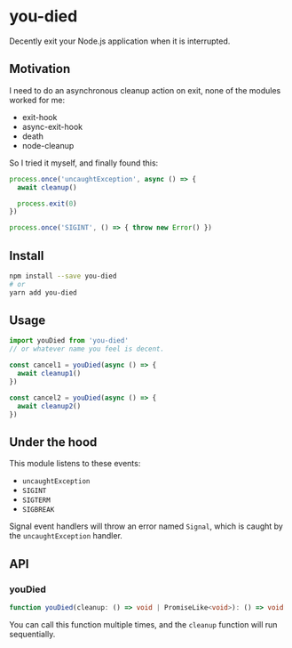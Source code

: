 # you-died
Decently exit your Node.js application when it is interrupted.

## Motivation
I need to do an asynchronous cleanup action on exit, none of the modules worked for me:
- exit-hook
- async-exit-hook
- death
- node-cleanup

So I tried it myself, and finally found this:
```ts
process.once('uncaughtException', async () => {
  await cleanup()

  process.exit(0)
})

process.once('SIGINT', () => { throw new Error() })
```

## Install
```sh
npm install --save you-died
# or
yarn add you-died
```

## Usage
```ts
import youDied from 'you-died'
// or whatever name you feel is decent.

const cancel1 = youDied(async () => {
  await cleanup1()
})

const cancel2 = youDied(async () => {
  await cleanup2()
})
```

## Under the hood
This module listens to these events:
- `uncaughtException`
- `SIGINT`
- `SIGTERM`
- `SIGBREAK`

Signal event handlers will throw an error named `Signal`,
which is caught by the `uncaughtException` handler.

## API
### youDied
```ts
function youDied(cleanup: () => void | PromiseLike<void>): () => void
```

You can call this function multiple times,
and the `cleanup` function will run sequentially.

